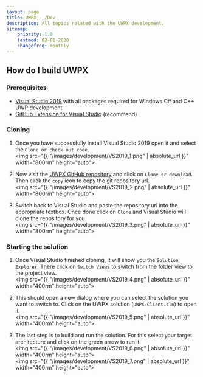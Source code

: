 ```yaml
---
layout: page
title: UWPX - /Dev
description: All topics related with the UWPX development.
sitemap:
    priority: 1.0
    lastmod: 02-01-2020
    changefreq: monthly
---
```

## How do I build UWPX

### Prerequisites
* [Visual Studio 2019](https://visualstudio.microsoft.com/downloads/) with all packages required for Windows C# and C++ UWP development.
* [GitHub Extension for Visual Studio](https://visualstudio.github.com/) (recommend)

### Cloning
1. Once you have successfully install Visual Studio 2019 open it and select the `Clone or check out code`.
    <br/>
    <img src="{{ "/images/development/VS2019_1.png" | absolute_url }}" width="800rm" height="auto">

2. Now visit the [UWPX GitHub repository](https://github.com/UWPX/UWPX-Client) and click on `Clone or download`. Then click the `copy` icon to copy the git repository url.
    <br/>
    <img src="{{ "/images/development/VS2019_2.png" | absolute_url }}" width="800rm" height="auto">

3. Switch back to Visual Studio and paste the repository url into the appropriate textbox. Once done click on `Clone` and Visual Studio will clone the repository for you.
    <br/>
    <img src="{{ "/images/development/VS2019_3.png" | absolute_url }}" width="800rm" height="auto">

### Starting the solution
1. Once Visual Studio finished cloning, it will show you the `Solution Explorer`. There click on `Switch Views` to switch from the folder view to the project view.
    <br/>
    <img src="{{ "/images/development/VS2019_4.png" | absolute_url }}" width="400rm" height="auto">

2. This should open a new dialog where you can select the solution you want to switch to. Click on the UWPX solution (`UWPX-Client.sln`) to open it.
    <br/>
    <img src="{{ "/images/development/VS2019_5.png" | absolute_url }}" width="400rm" height="auto">

3. The last step is to build and run the solution. For this select your target architecture and click on the green arrow to run it.
    <br/>
    <img src="{{ "/images/development/VS2019_6.png" | absolute_url }}" width="400rm" height="auto">
    <br/>
    <img src="{{ "/images/development/VS2019_7.png" | absolute_url }}" width="400rm" height="auto">